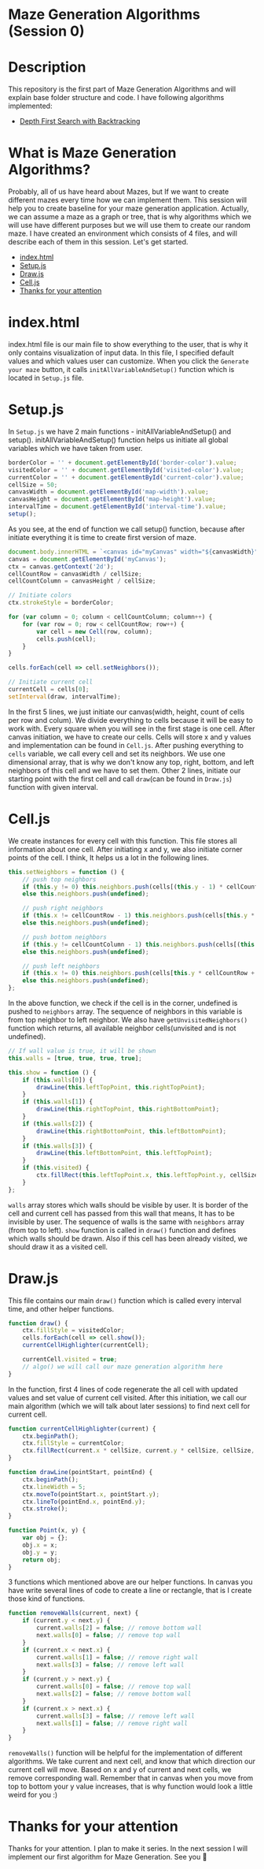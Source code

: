 # Maze Generation Algorithms (Session 0)

# Description

This repository is the first part of Maze Generation Algorithms and will explain base folder structure and code. I have following algorithms implemented:

-   [Depth First Search with Backtracking]()

# What is Maze Generation Algorithms?

Probably, all of us have heard about Mazes, but If we want to create different mazes every time how we can implement them. This session will help you to create baseline for your maze generation application. Actually, we can assume a maze as a graph or tree, that is why algorithms which we will use have different purposes but we will use them to create our random maze. I have created an environment which consists of 4 files, and will describe each of them in this session. Let's get started.

-   [index.html](#index.html)
-   [Setup.js](#Setup.js)
-   [Draw.js](#Draw.js)
-   [Cell.js](#Cell.js)
-   [Thanks for your attention](#Thanks-for-your-attention)

# index.html

index.html file is our main file to show everything to the user, that is why it only contains visualization of input data. In this file, I specified default values and which values user can customize. When you click the `Generate your maze` button, it calls `initAllVariableAndSetup()` function which is located in `Setup.js` file.

# Setup.js

In `Setup.js` we have 2 main functions - initAllVariableAndSetup() and setup(). initAllVariableAndSetup() function helps us initiate all global variables which we have taken from user.

```javascript
borderColor = '' + document.getElementById('border-color').value;
visitedColor = '' + document.getElementById('visited-color').value;
currentColor = '' + document.getElementById('current-color').value;
cellSize = 50;
canvasWidth = document.getElementById('map-width').value;
canvasHeight = document.getElementById('map-height').value;
intervalTime = document.getElementById('interval-time').value;
setup();
```

As you see, at the end of function we call setup() function, because after initiate everything it is time to create first version of maze.

```javascript
document.body.innerHTML = `<canvas id="myCanvas" width="${canvasWidth}" height="${canvasHeight}"></canvas>`;
canvas = document.getElementById('myCanvas');
ctx = canvas.getContext('2d');
cellCountRow = canvasWidth / cellSize;
cellCountColumn = canvasHeight / cellSize;

// Initiate colors
ctx.strokeStyle = borderColor;

for (var column = 0; column < cellCountColumn; column++) {
    for (var row = 0; row < cellCountRow; row++) {
        var cell = new Cell(row, column);
        cells.push(cell);
    }
}

cells.forEach(cell => cell.setNeighbors());

// Initiate current cell
currentCell = cells[0];
setInterval(draw, intervalTime);
```

In the first 5 lines, we just initiate our canvas(width, height, count of cells per row and colum). We divide everything to cells because it will be easy to work with. Every square when you will see in the first stage is one cell. After canvas initiation, we have to create our cells. Cells will store x and y values and implementation can be found in `Cell.js`. After pushing everything to `cells` variable, we call every cell and set its neighbors. We use one dimensional array, that is why we don't know any top, right, bottom, and left neighbors of this cell and we have to set them. Other 2 lines, initiate our starting point with the first cell and call `draw`(can be found in `Draw.js`) function with given interval.

# Cell.js

We create instances for every cell with this function. This file stores all information about one cell. After initiating x and y, we also initiate corner points of the cell. I think, It helps us a lot in the following lines.

```javascript
this.setNeighbors = function () {
    // push top neighbors
    if (this.y != 0) this.neighbors.push(cells[(this.y - 1) * cellCountRow + this.x]);
    else this.neighbors.push(undefined);

    // push right neighbors
    if (this.x != cellCountRow - 1) this.neighbors.push(cells[this.y * cellCountRow + this.x + 1]);
    else this.neighbors.push(undefined);

    // push bottom neighbors
    if (this.y != cellCountColumn - 1) this.neighbors.push(cells[(this.y + 1) * cellCountRow + this.x]);
    else this.neighbors.push(undefined);

    // push left neighbors
    if (this.x != 0) this.neighbors.push(cells[this.y * cellCountRow + this.x - 1]);
    else this.neighbors.push(undefined);
};
```

In the above function, we check if the cell is in the corner, undefined is pushed to `neighbors` array. The sequence of neighbors in this variable is from top neighbor to left neighbor. We also have `getUnvisitedNeighbors()` function which returns, all available neighbor cells(unvisited and is not undefined).

```javascript
// If wall value is true, it will be shown
this.walls = [true, true, true, true];

this.show = function () {
    if (this.walls[0]) {
        drawLine(this.leftTopPoint, this.rightTopPoint);
    }
    if (this.walls[1]) {
        drawLine(this.rightTopPoint, this.rightBottomPoint);
    }
    if (this.walls[2]) {
        drawLine(this.rightBottomPoint, this.leftBottomPoint);
    }
    if (this.walls[3]) {
        drawLine(this.leftBottomPoint, this.leftTopPoint);
    }
    if (this.visited) {
        ctx.fillRect(this.leftTopPoint.x, this.leftTopPoint.y, cellSize, cellSize);
    }
};
```

`walls` array stores which walls should be visible by user. It is border of the cell and current cell has passed from this wall that means, It has to be invisible by user. The sequence of walls is the same with `neighbors` array (from top to left). `show` function is called in `draw()` function and defines which walls should be drawn. Also if this cell has been already visited, we should draw it as a visited cell.

# Draw.js

This file contains our main `draw()` function which is called every interval time, and other helper functions.

```javascript
function draw() {
    ctx.fillStyle = visitedColor;
    cells.forEach(cell => cell.show());
    currentCellHighlighter(currentCell);

    currentCell.visited = true;
    // algo() we will call our maze generation algorithm here
}
```

In the function, first 4 lines of code regenerate the all cell with updated values and set value of current cell visited. After this initiation, we call our main algorithm (which we will talk about later sessions) to find next cell for current cell.

```javascript
function currentCellHighlighter(current) {
    ctx.beginPath();
    ctx.fillStyle = currentColor;
    ctx.fillRect(current.x * cellSize, current.y * cellSize, cellSize, cellSize);
}

function drawLine(pointStart, pointEnd) {
    ctx.beginPath();
    ctx.lineWidth = 5;
    ctx.moveTo(pointStart.x, pointStart.y);
    ctx.lineTo(pointEnd.x, pointEnd.y);
    ctx.stroke();
}

function Point(x, y) {
    var obj = {};
    obj.x = x;
    obj.y = y;
    return obj;
}
```

3 functions which mentioned above are our helper functions. In canvas you have write several lines of code to create a line or rectangle, that is I create those kind of functions.

```javascript
function removeWalls(current, next) {
    if (current.y < next.y) {
        current.walls[2] = false; // remove bottom wall
        next.walls[0] = false; // remove top wall
    }
    if (current.x < next.x) {
        current.walls[1] = false; // remove right wall
        next.walls[3] = false; // remove left wall
    }
    if (current.y > next.y) {
        current.walls[0] = false; // remove top wall
        next.walls[2] = false; // remove bottom wall
    }
    if (current.x > next.x) {
        current.walls[3] = false; // remove left wall
        next.walls[1] = false; // remove right wall
    }
}
```

`removeWalls()` function will be helpful for the implementation of different algorithms. We take current and next cell, and know that which direction our current cell will move. Based on x and y of current and next cells, we remove corresponding wall. Remember that in canvas when you move from top to bottom your y value increases, that is why function would look a little weird for you :)

# Thanks for your attention

Thanks for your attention. I plan to make it series. In the next session I will implement our first algorithm for Maze Generation. See you 👋
